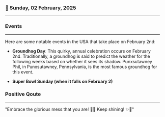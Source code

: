 ### 📅 Sunday, 02 February, 2025
------
### Events
------
Here are some notable events in the USA that take place on February 2nd:

- **Groundhog Day**: This quirky, annual celebration occurs on February 2nd. Traditionally, a groundhog is said to predict the weather for the following weeks based on whether it sees its shadow. Punxsutawney Phil, in Punxsutawney, Pennsylvania, is the most famous groundhog for this event.
  
- **Super Bowl Sunday (when it falls on February 2)**
### Positive Qoute
------
"Embrace the glorious mess that you are! 🌈✨ Keep shining! ✨🌟"
